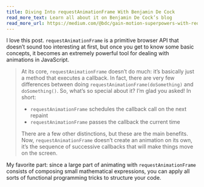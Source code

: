 ```yaml
---
title: Diving Into requestAnimationFrame With Benjamin De Cock
read_more_text: Learn all about it on Benjamin De Cock’s blog
read_more_url: https://medium.com/@bdc/gain-motion-superpowers-with-requestanimationframe-ecc6d5b0d9a4
---
```

I love this post. `requestAnimationFrame` is a primitive browser API that doesn’t sound too interesting at first, but once you get to know some basic concepts, it becomes an extremely powerful tool for dealing with animations in JavaScript.

> At its core, `requestAnimationFrame` doesn’t do much: it’s basically just a method that executes a callback. In fact, there are very few differences between doing `requestAnimationFrame(doSomething)` and `doSomething()`. So, what’s so special about it? I’m glad you asked! In short:
>
> - `requestAnimationFrame` schedules the callback call on the next repaint
> - `requestAnimationFrame` passes the callback the current time
>
> There are a few other distinctions, but these are the main benefits. Now, `requestAnimationFrame` doesn’t create an animation on its own, it’s the sequence of successive callbacks that will make things move on the screen. 

My favorite part: since a large part of animating with `requestAnimationFrame` consists of composing small mathematical expressions, you can apply all sorts of functional programming tricks to structure your code.
